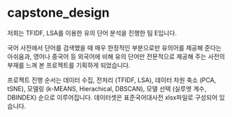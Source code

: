 # capstone_design

저희는 TFIDF, LSA를 이용한 유의 단어 분석을 진행한 팀 E입니다. 

국어 사전에서 단어를 검색했을 때 매우 한정적인 부분으로만 유의어를 제공해 준다는 아쉬움과, 영어나 중국어 등 외국어에 비해 유의 단어만 전문적으로 제공해 주는 사전의 부재를 느껴 본 프로젝트를 기획하게 되었습니다. 
    
프로젝트 진행 순서는 데이터 수집, 전처리 (TFIDF, LSA), 데이터 차원 축소 (PCA, tSNE), 모델링 (k-MEANS, Hierachical, DBSCAN), 모델 선택 (실루엣 계수, DBINDEX) 순으로 이루어집니다. 
데이터셋은 표준국어대사전 xlsx파일로 구성되어 있습니다. 
